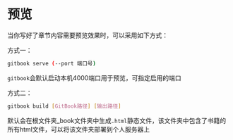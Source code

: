 # 预览

当你写好了章节内容需要预览效果时，可以采用如下方式：

方式一：

```bash
gitbook serve (--port 端口号)
```

`gitbook`会默认启动本机4000端口用于预览，可指定启用的端口

方式二：

```bash
gitbook build [GitBook路径] [输出路径]
```

默认会在根文件夹_book文件夹中生成`.html`静态文件，该文件夹中包含了书籍的所有html文件，可以将该文件夹部署到个人服务器上
